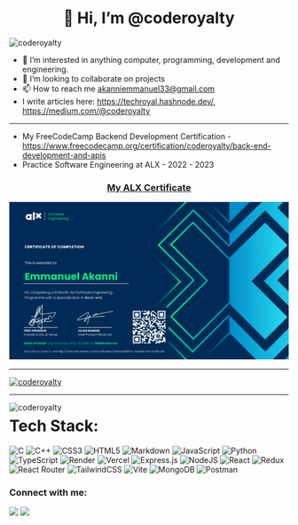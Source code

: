 <h1 align="center">👋 Hi, I’m @coderoyalty</h1>

<img src="https://komarev.com/ghpvc/?username=coderoyalty&label=Profile%20views&color=0e75b6&style=flat" alt="coderoyalty" />

- 👀 I’m interested in anything computer, programming, development and engineering.
- 💞️ I’m looking to collaborate on projects
- 📫 How to reach me akanniemmanuel33@gmail.com
- I write articles here: https://techroyal.hashnode.dev/, https://medium.com/@coderoyalty

---

- My FreeCodeCamp Backend Development Certification - https://www.freecodecamp.org/certification/coderoyalty/back-end-development-and-apis
- Practice Software Engineering at ALX - 2022 - 2023

<h3 align="center"><a href="https://intranet.alxswe.com/certificates/zn5Ge9xR2H" alt="coderoyalty's certificate">My ALX Certificate</a></h3>

![ALX Certificate](images/17-short-specializations-certificate-emmanuel-akanni.png)

---

<p align="left"> <a href="https://github.com/ryo-ma/github-profile-trophy"><img src="https://github-profile-trophy.vercel.app/?username=coderoyalty&theme=onedark" alt="coderoyalty" /></a> </p>

<!---
coderoyalty/coderoyalty is a ✨ special ✨ repository because its `README.md` (this file) appears on your GitHub profile.
You can click the Preview link to take a look at your changes.
<p align="left"> <img src="https://komarev.com/ghpvc/?username=coderoyalty&label=Profile%20views&color=0e75b6&style=flat" alt="coderoyalty" /> </p>
--->

---

<p><img align="left" src="https://github-readme-stats.vercel.app/api/top-langs?username=coderoyalty&show_icons=true&locale=en&layout=compact&theme=onedark" alt="coderoyalty" /></p>

# Tech Stack:

![C](https://img.shields.io/badge/c-%2300599C.svg?style=flat&logo=c&logoColor=white) ![C++](https://img.shields.io/badge/c++-%2300599C.svg?style=flat&logo=c%2B%2B&logoColor=white) ![CSS3](https://img.shields.io/badge/css3-%231572B6.svg?style=flat&logo=css3&logoColor=white) ![HTML5](https://img.shields.io/badge/html5-%23E34F26.svg?style=flat&logo=html5&logoColor=white) ![Markdown](https://img.shields.io/badge/markdown-%23000000.svg?style=flat&logo=markdown&logoColor=white) ![JavaScript](https://img.shields.io/badge/javascript-%23323330.svg?style=flat&logo=javascript&logoColor=%23F7DF1E) ![Python](https://img.shields.io/badge/python-3670A0?style=flat&logo=python&logoColor=ffdd54) ![TypeScript](https://img.shields.io/badge/typescript-%23007ACC.svg?style=flat&logo=typescript&logoColor=white) ![Render](https://img.shields.io/badge/Render-%46E3B7.svg?style=flat&logo=render&logoColor=white) ![Vercel](https://img.shields.io/badge/vercel-%23000000.svg?style=flat&logo=vercel&logoColor=white) ![Express.js](https://img.shields.io/badge/express.js-%23404d59.svg?style=flat&logo=express&logoColor=%2361DAFB) ![NodeJS](https://img.shields.io/badge/node.js-6DA55F?style=flat&logo=node.js&logoColor=white) ![React](https://img.shields.io/badge/react-%2320232a.svg?style=flat&logo=react&logoColor=%2361DAFB) ![Redux](https://img.shields.io/badge/redux-%23593d88.svg?style=flat&logo=redux&logoColor=white) ![React Router](https://img.shields.io/badge/React_Router-CA4245?style=flat&logo=react-router&logoColor=white) ![TailwindCSS](https://img.shields.io/badge/tailwindcss-%2338B2AC.svg?style=flat&logo=tailwind-css&logoColor=white) ![Vite](https://img.shields.io/badge/vite-%23646CFF.svg?style=flat&logo=vite&logoColor=white) ![MongoDB](https://img.shields.io/badge/MongoDB-%234ea94b.svg?style=flat&logo=mongodb&logoColor=white) ![Postman](https://img.shields.io/badge/Postman-FF6C37?style=flat&logo=postman&logoColor=white)

<h3 align="left">Connect with me:</h3>

[![](https://img.shields.io/badge/Medium-12100E?style=for-the-badge&logo=medium&logoColor=white)](https://medium.com/@coderoyalty) [![](https://img.shields.io/badge/twitter-12100E?style=for-the-badge&logo=twitter&logoColor=white)](https://twitter.com/coderoyalty)
